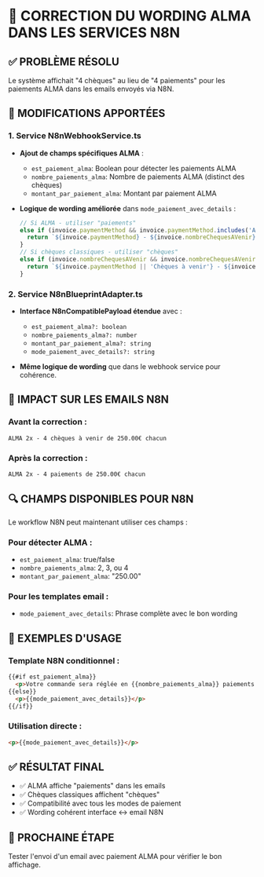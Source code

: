 # 🎯 CORRECTION DU WORDING ALMA DANS LES SERVICES N8N

## ✅ PROBLÈME RÉSOLU
Le système affichait "4 chèques" au lieu de "4 paiements" pour les paiements ALMA dans les emails envoyés via N8N.

## 🔧 MODIFICATIONS APPORTÉES

### 1. Service N8nWebhookService.ts
- **Ajout de champs spécifiques ALMA** :
  - `est_paiement_alma`: Boolean pour détecter les paiements ALMA
  - `nombre_paiements_alma`: Nombre de paiements ALMA (distinct des chèques)
  - `montant_par_paiement_alma`: Montant par paiement ALMA

- **Logique de wording améliorée** dans `mode_paiement_avec_details` :
  ```typescript
  // Si ALMA - utiliser "paiements"
  else if (invoice.paymentMethod && invoice.paymentMethod.includes('ALMA') && invoice.nombreChequesAVenir && invoice.nombreChequesAVenir > 0) {
    return `${invoice.paymentMethod} - ${invoice.nombreChequesAVenir} paiement${invoice.nombreChequesAVenir > 1 ? 's' : ''} de ${montantRestant > 0 ? (montantRestant / invoice.nombreChequesAVenir).toFixed(2) : '0.00'}€ chacun`;
  }
  // Si chèques classiques - utiliser "chèques"
  else if (invoice.nombreChequesAVenir && invoice.nombreChequesAVenir > 0) {
    return `${invoice.paymentMethod || 'Chèques à venir'} - ${invoice.nombreChequesAVenir} chèque${invoice.nombreChequesAVenir > 1 ? 's' : ''} à venir de ${montantRestant > 0 ? (montantRestant / invoice.nombreChequesAVenir).toFixed(2) : '0.00'}€ chacun`;
  }
  ```

### 2. Service N8nBlueprintAdapter.ts
- **Interface N8nCompatiblePayload étendue** avec :
  - `est_paiement_alma?: boolean`
  - `nombre_paiements_alma?: number`
  - `montant_par_paiement_alma?: string`
  - `mode_paiement_avec_details?: string`

- **Même logique de wording** que dans le webhook service pour cohérence.

## 📧 IMPACT SUR LES EMAILS N8N

### Avant la correction :
```
ALMA 2x - 4 chèques à venir de 250.00€ chacun
```

### Après la correction :
```
ALMA 2x - 4 paiements de 250.00€ chacun
```

## 🔍 CHAMPS DISPONIBLES POUR N8N

Le workflow N8N peut maintenant utiliser ces champs :

### Pour détecter ALMA :
- `est_paiement_alma`: true/false
- `nombre_paiements_alma`: 2, 3, ou 4
- `montant_par_paiement_alma`: "250.00"

### Pour les templates email :
- `mode_paiement_avec_details`: Phrase complète avec le bon wording

## 🧪 EXEMPLES D'USAGE

### Template N8N conditionnel :
```html
{{#if est_paiement_alma}}
  <p>Votre commande sera réglée en {{nombre_paiements_alma}} paiements de {{montant_par_paiement_alma}}€.</p>
{{else}}
  <p>{{mode_paiement_avec_details}}</p>
{{/if}}
```

### Utilisation directe :
```html
<p>{{mode_paiement_avec_details}}</p>
```

## ✅ RÉSULTAT FINAL
- ✅ ALMA affiche "paiements" dans les emails
- ✅ Chèques classiques affichent "chèques" 
- ✅ Compatibilité avec tous les modes de paiement
- ✅ Wording cohérent interface ↔ email N8N

## 🎯 PROCHAINE ÉTAPE
Tester l'envoi d'un email avec paiement ALMA pour vérifier le bon affichage.
